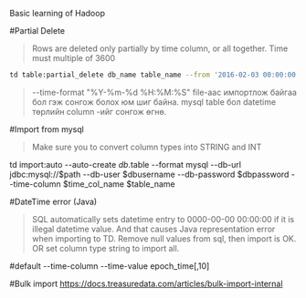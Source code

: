 Basic learning of Hadoop

#Partial Delete
> Rows are deleted only partially by time column, or all together. Time must multiple of 3600

```bash
td table:partial_delete db_name table_name --from '2016-02-03 00:00:00 JST' --to '2016-02-17 00:00:00 JST' -w
```

> --time-format "%Y-%m-%d %H:%M:%S" file-аас импортлож байгаа бол гэж сонгож болох юм шиг байна.
mysql table бол datetime төрлийн column -ийг сонгож өгнө.

#Import from mysql
>Make sure you to convert column types into STRING and INT 
>
td import:auto --auto-create $db.$table --format mysql --db-url jdbc:mysql://$path --db-user $dbusername --db-password $dbpassword --time-column $time_col_name $table_name

#DateTime error (Java)
> SQL automatically sets datetime entry to 0000-00-00 00:00:00 if it is illegal datetime value. And that causes Java representation error when importing to TD.
Remove null values from sql, then import is OK.
OR set column type string to import all.

#default --time-column
--time-value epoch_time[,10]

#Bulk import
https://docs.treasuredata.com/articles/bulk-import-internal